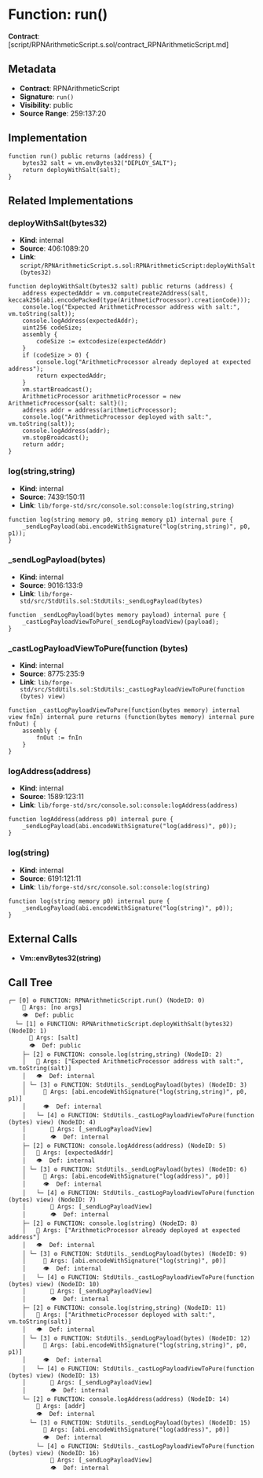 # Function: run()

**Contract**: [script/RPNArithmeticScript.s.sol/contract_RPNArithmeticScript.md]

## Metadata

- **Contract**: RPNArithmeticScript
- **Signature**: `run()`
- **Visibility**: public
- **Source Range**: 259:137:20

## Implementation

```solidity
function run() public returns (address) {
    bytes32 salt = vm.envBytes32("DEPLOY_SALT");
    return deployWithSalt(salt);
}
```

## Related Implementations

### deployWithSalt(bytes32)

- **Kind**: internal
- **Source**: 406:1089:20
- **Link**: `script/RPNArithmeticScript.s.sol:RPNArithmeticScript:deployWithSalt(bytes32)`

```solidity
function deployWithSalt(bytes32 salt) public returns (address) {
    address expectedAddr = vm.computeCreate2Address(salt, keccak256(abi.encodePacked(type(ArithmeticProcessor).creationCode)));
    console.log("Expected ArithmeticProcessor address with salt:", vm.toString(salt));
    console.logAddress(expectedAddr);
    uint256 codeSize;
    assembly {
        codeSize := extcodesize(expectedAddr)
    }
    if (codeSize > 0) {
        console.log("ArithmeticProcessor already deployed at expected address");
        return expectedAddr;
    }
    vm.startBroadcast();
    ArithmeticProcessor arithmeticProcessor = new ArithmeticProcessor{salt: salt}();
    address addr = address(arithmeticProcessor);
    console.log("ArithmeticProcessor deployed with salt:", vm.toString(salt));
    console.logAddress(addr);
    vm.stopBroadcast();
    return addr;
}
```

### log(string,string)

- **Kind**: internal
- **Source**: 7439:150:11
- **Link**: `lib/forge-std/src/console.sol:console:log(string,string)`

```solidity
function log(string memory p0, string memory p1) internal pure {
    _sendLogPayload(abi.encodeWithSignature("log(string,string)", p0, p1));
}
```

### _sendLogPayload(bytes)

- **Kind**: internal
- **Source**: 9016:133:9
- **Link**: `lib/forge-std/src/StdUtils.sol:StdUtils:_sendLogPayload(bytes)`

```solidity
function _sendLogPayload(bytes memory payload) internal pure {
    _castLogPayloadViewToPure(_sendLogPayloadView)(payload);
}
```

### _castLogPayloadViewToPure(function (bytes)

- **Kind**: internal
- **Source**: 8775:235:9
- **Link**: `lib/forge-std/src/StdUtils.sol:StdUtils:_castLogPayloadViewToPure(function (bytes) view)`

```solidity
function _castLogPayloadViewToPure(function(bytes memory) internal view fnIn) internal pure returns (function(bytes memory) internal pure fnOut) {
    assembly {
        fnOut := fnIn
    }
}
```

### logAddress(address)

- **Kind**: internal
- **Source**: 1589:123:11
- **Link**: `lib/forge-std/src/console.sol:console:logAddress(address)`

```solidity
function logAddress(address p0) internal pure {
    _sendLogPayload(abi.encodeWithSignature("log(address)", p0));
}
```

### log(string)

- **Kind**: internal
- **Source**: 6191:121:11
- **Link**: `lib/forge-std/src/console.sol:console:log(string)`

```solidity
function log(string memory p0) internal pure {
    _sendLogPayload(abi.encodeWithSignature("log(string)", p0));
}
```

## External Calls

- **Vm::envBytes32(string)**

## Call Tree

```
┌─ [0] ⚙️ FUNCTION: RPNArithmeticScript.run() (NodeID: 0)
    💬 Args: [no args]
    👁️  Def: public
  └─ [1] ⚙️ FUNCTION: RPNArithmeticScript.deployWithSalt(bytes32) (NodeID: 1)
      💬 Args: [salt]
      👁️  Def: public
    ├─ [2] ⚙️ FUNCTION: console.log(string,string) (NodeID: 2)
    │   💬 Args: ["Expected ArithmeticProcessor address with salt:", vm.toString(salt)]
    │   👁️  Def: internal
    │ └─ [3] ⚙️ FUNCTION: StdUtils._sendLogPayload(bytes) (NodeID: 3)
    │     💬 Args: [abi.encodeWithSignature("log(string,string)", p0, p1)]
    │     👁️  Def: internal
    │   └─ [4] ⚙️ FUNCTION: StdUtils._castLogPayloadViewToPure(function (bytes) view) (NodeID: 4)
    │       💬 Args: [_sendLogPayloadView]
    │       👁️  Def: internal
    ├─ [2] ⚙️ FUNCTION: console.logAddress(address) (NodeID: 5)
    │   💬 Args: [expectedAddr]
    │   👁️  Def: internal
    │ └─ [3] ⚙️ FUNCTION: StdUtils._sendLogPayload(bytes) (NodeID: 6)
    │     💬 Args: [abi.encodeWithSignature("log(address)", p0)]
    │     👁️  Def: internal
    │   └─ [4] ⚙️ FUNCTION: StdUtils._castLogPayloadViewToPure(function (bytes) view) (NodeID: 7)
    │       💬 Args: [_sendLogPayloadView]
    │       👁️  Def: internal
    ├─ [2] ⚙️ FUNCTION: console.log(string) (NodeID: 8)
    │   💬 Args: ["ArithmeticProcessor already deployed at expected address"]
    │   👁️  Def: internal
    │ └─ [3] ⚙️ FUNCTION: StdUtils._sendLogPayload(bytes) (NodeID: 9)
    │     💬 Args: [abi.encodeWithSignature("log(string)", p0)]
    │     👁️  Def: internal
    │   └─ [4] ⚙️ FUNCTION: StdUtils._castLogPayloadViewToPure(function (bytes) view) (NodeID: 10)
    │       💬 Args: [_sendLogPayloadView]
    │       👁️  Def: internal
    ├─ [2] ⚙️ FUNCTION: console.log(string,string) (NodeID: 11)
    │   💬 Args: ["ArithmeticProcessor deployed with salt:", vm.toString(salt)]
    │   👁️  Def: internal
    │ └─ [3] ⚙️ FUNCTION: StdUtils._sendLogPayload(bytes) (NodeID: 12)
    │     💬 Args: [abi.encodeWithSignature("log(string,string)", p0, p1)]
    │     👁️  Def: internal
    │   └─ [4] ⚙️ FUNCTION: StdUtils._castLogPayloadViewToPure(function (bytes) view) (NodeID: 13)
    │       💬 Args: [_sendLogPayloadView]
    │       👁️  Def: internal
    └─ [2] ⚙️ FUNCTION: console.logAddress(address) (NodeID: 14)
        💬 Args: [addr]
        👁️  Def: internal
      └─ [3] ⚙️ FUNCTION: StdUtils._sendLogPayload(bytes) (NodeID: 15)
          💬 Args: [abi.encodeWithSignature("log(address)", p0)]
          👁️  Def: internal
        └─ [4] ⚙️ FUNCTION: StdUtils._castLogPayloadViewToPure(function (bytes) view) (NodeID: 16)
            💬 Args: [_sendLogPayloadView]
            👁️  Def: internal
```

